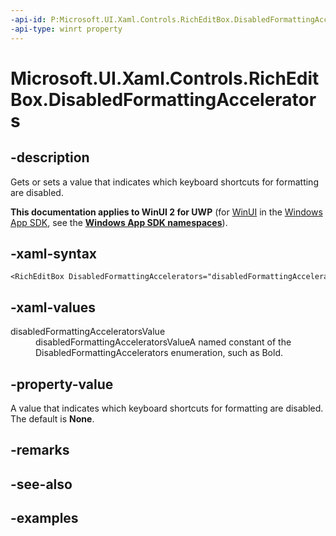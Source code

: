 ```yaml
---
-api-id: P:Microsoft.UI.Xaml.Controls.RichEditBox.DisabledFormattingAccelerators
-api-type: winrt property
---
```


<!-- Property syntax.
public DisabledFormattingAccelerators DisabledFormattingAccelerators { get;  set; }
-->

# Microsoft.UI.Xaml.Controls.RichEditBox.DisabledFormattingAccelerators

## -description

Gets or sets a value that indicates which keyboard shortcuts for formatting are disabled.

**This documentation applies to WinUI 2 for UWP** (for [WinUI](/windows/apps/winui/winui3/) in the [Windows App SDK](/windows/apps/windows-app-sdk/), see the **[Windows App SDK namespaces](/windows/windows-app-sdk/api/winrt/)**).

## -xaml-syntax

```xaml
<RichEditBox DisabledFormattingAccelerators="disabledFormattingAcceleratorsValue"/>
```

## -xaml-values

<dl><dt>disabledFormattingAcceleratorsValue</dt><dd>disabledFormattingAcceleratorsValueA named constant of the DisabledFormattingAccelerators enumeration, such as Bold.</dd>
</dl>

## -property-value

A value that indicates which keyboard shortcuts for formatting are disabled. The default is **None**.

## -remarks

## -see-also

## -examples

